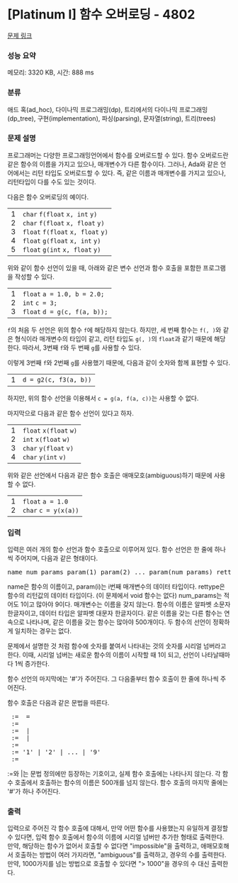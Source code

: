 # [Platinum I] 함수 오버로딩 - 4802 

[문제 링크](https://www.acmicpc.net/problem/4802) 

### 성능 요약

메모리: 3320 KB, 시간: 888 ms

### 분류

애드 혹(ad_hoc), 다이나믹 프로그래밍(dp), 트리에서의 다이나믹 프로그래밍(dp_tree), 구현(implementation), 파싱(parsing), 문자열(string), 트리(trees)

### 문제 설명

<p>프로그래머는 다양한 프로그래밍언어에서 함수를 오버로드할 수 있다. 함수 오버로드란 같은 함수의 이름을 가지고 있으나, 매개변수가 다른 함수이다. 그러나, Ada와 같은 언어에서는 리턴 타입도 오버로드할 수 있다. 즉, 같은 이름과 매개변수를 가지고 있으나, 리턴타입이 다를 수도 있는 것이다.</p>

<p>다음은 함수 오버로딩의 예이다.</p>

<div><div id="highlighter_535581" class="syntaxhighlighter  c"><table border="0" cellpadding="0" cellspacing="0"><tbody><tr><td class="gutter"><div class="line number1 index0 alt2">1</div><div class="line number2 index1 alt1">2</div><div class="line number3 index2 alt2">3</div><div class="line number4 index3 alt1">4</div><div class="line number5 index4 alt2">5</div></td><td class="code"><div class="container"><div class="line number1 index0 alt2"><code class="c color1 bold">char</code> <code class="c plain">f(</code><code class="c color1 bold">float</code> <code class="c plain">x, </code><code class="c color1 bold">int</code> <code class="c plain">y)</code></div><div class="line number2 index1 alt1"><code class="c color1 bold">char</code> <code class="c plain">f(</code><code class="c color1 bold">float</code> <code class="c plain">x, </code><code class="c color1 bold">float</code> <code class="c plain">y)</code></div><div class="line number3 index2 alt2"><code class="c color1 bold">float</code> <code class="c plain">f(</code><code class="c color1 bold">float</code> <code class="c plain">x, </code><code class="c color1 bold">float</code> <code class="c plain">y)</code></div><div class="line number4 index3 alt1"><code class="c color1 bold">float</code> <code class="c plain">g(</code><code class="c color1 bold">float</code> <code class="c plain">x, </code><code class="c color1 bold">int</code> <code class="c plain">y)</code></div><div class="line number5 index4 alt2"><code class="c color1 bold">float</code> <code class="c plain">g(</code><code class="c color1 bold">int</code> <code class="c plain">x, </code><code class="c color1 bold">float</code> <code class="c plain">y)</code></div></div></td></tr></tbody></table></div></div>

<p>위와 같이 함수 선언이 있을 때, 아래와 같은 변수 선언과 함수 호출을 포함한 프로그램을 작성할 수 있다.</p>

<div><div id="highlighter_744642" class="syntaxhighlighter  c"><table border="0" cellpadding="0" cellspacing="0"><tbody><tr><td class="gutter"><div class="line number1 index0 alt2">1</div><div class="line number2 index1 alt1">2</div><div class="line number3 index2 alt2">3</div></td><td class="code"><div class="container"><div class="line number1 index0 alt2"><code class="c color1 bold">float</code> <code class="c plain">a = 1.0, b = 2.0;</code></div><div class="line number2 index1 alt1"><code class="c color1 bold">int</code> <code class="c plain">c = 3;</code></div><div class="line number3 index2 alt2"><code class="c color1 bold">float</code> <code class="c plain">d = g(c, f(a, b));</code></div></div></td></tr></tbody></table></div></div>

<p><code>f</code>의 처음 두 선언은 위의 함수 <code>f</code>에 해당하지 않는다. 하지만, 세 번째 함수는 <code>f(<float>, <float>)</code>와 같은 형식이라 매개변수의 타입이 같고, 리턴 타입도 <code>g(<int>, <float>)</code>의 <code>float</code>과 같기 때문에 해당한다. 따라서, 3번째 <code>f</code>와 두 번째 <code>g</code>를 사용할 수 있다.</p>

<p>이렇게 3번째 <code>f</code>와 2번째 <code>g</code>를 사용했기 때문에, 다음과 같이 숫자와 함께 표현할 수 있다.</p>

<div><div id="highlighter_225163" class="syntaxhighlighter  c"><table border="0" cellpadding="0" cellspacing="0"><tbody><tr><td class="gutter"><div class="line number1 index0 alt2">1</div></td><td class="code"><div class="container"><div class="line number1 index0 alt2"><code class="c plain">d = g2(c, f3(a, b))</code></div></div></td></tr></tbody></table></div></div>

<p>하지만, 위의 함수 선언을 이용해서 <code>c = g(a, f(a, c))</code>는 사용할 수 없다.</p>

<p>마지막으로 다음과 같은 함수 선언이 있다고 하자.</p>

<div><div id="highlighter_950812" class="syntaxhighlighter  c"><table border="0" cellpadding="0" cellspacing="0"><tbody><tr><td class="gutter"><div class="line number1 index0 alt2">1</div><div class="line number2 index1 alt1">2</div><div class="line number3 index2 alt2">3</div><div class="line number4 index3 alt1">4</div></td><td class="code"><div class="container"><div class="line number1 index0 alt2"><code class="c color1 bold">float</code> <code class="c plain">x(</code><code class="c color1 bold">float</code> <code class="c plain">w)</code></div><div class="line number2 index1 alt1"><code class="c color1 bold">int</code> <code class="c plain">x(</code><code class="c color1 bold">float</code> <code class="c plain">w)</code></div><div class="line number3 index2 alt2"><code class="c color1 bold">char</code> <code class="c plain">y(</code><code class="c color1 bold">float</code> <code class="c plain">v)</code></div><div class="line number4 index3 alt1"><code class="c color1 bold">char</code> <code class="c plain">y(</code><code class="c color1 bold">int</code> <code class="c plain">v)</code></div></div></td></tr></tbody></table></div></div>

<p>위와 같은 선언에서 다음과 같은 함수 호출은 애매모호(ambiguous)하기 때문에 사용할 수 없다.</p>

<div><div id="highlighter_428224" class="syntaxhighlighter  c"><table border="0" cellpadding="0" cellspacing="0"><tbody><tr><td class="gutter"><div class="line number1 index0 alt2">1</div><div class="line number2 index1 alt1">2</div></td><td class="code"><div class="container"><div class="line number1 index0 alt2"><code class="c color1 bold">float</code> <code class="c plain">a = 1.0</code></div><div class="line number2 index1 alt1"><code class="c color1 bold">char</code> <code class="c plain">c = y(x(a))</code></div></div></td></tr></tbody></table></div></div>

### 입력 

 <p>입력은 여러 개의 함수 선언과 함수 호출으로 이루어져 있다. 함수 선언은 한 줄에 하나씩 주어지며, 다음과 같은 형태이다.</p>

<pre>name num_params param(1) param(2) ... param(num_params) rettype</pre>

<p>name은 함수의 이름이고, param(i)는 i번째 매개변수의 데이터 타입이다. rettype은 함수의 리턴값의 데이터 타입이다. (이 문제에서 void 함수는 없다) num_params는 적어도 1이고 많아야 9이다. 매개변수는 이름을 갖지 않는다. 함수의 이름은 알파벳 소문자 한글자이고, 데이터 타입은 알파벳 대문자 한글자이다. 같은 이름을 갖는 다른 함수는 연속으로 나타나며, 같은 이름을 갖는 함수는 많아야 500개이다. 두 함수의 선언이 정확하게 일치하는 경우는 없다.</p>

<p>문제에서 설명한 것 처럼 함수에 숫자를 붙여서 나타내는 것의 숫자를 시리얼 넘버라고 한다. 이때, 시리얼 넘버는 새로운 함수의 이름이 시작할 때 1이 되고, 선언이 나타날때마다 1씩 증가한다.</p>

<p>함수 선언의 마지막에는 '#'가 주어진다. 그 다음줄부터 함수 호출이 한 줄에 하나씩 주어진다.</p>

<p>함수 호출은 다음과 같은 문법을 따른다.</p>

<pre><function_call> := <data_type> = <right_hand_side>
<right_hand_side> := <fname> <num_params> <param_list>
<param_list> := <param> | <param_list> <param>
<param> := <data_type> | <right_hand_side>
<data_type> := <upper_case_letter>
<num_params> := '1' | '2' | ... | '9'
<fname> := <lower_case_letter>
</pre>

<p>:=와 |는 문법 정의에만 등장하는 기호이고, 실제 함수 호출에는 나타나지 않는다. 각 함수 호출에서 호출하는 함수의 이름은 500개를 넘지 않는다. 함수 호출의 마지막 줄에는 '#'가 하나 주어진다.</p>

### 출력 

 <p>입력으로 주어진 각 함수 호출에 대해서, 만약 어떤 함수를 사용했는지 유일하게 결정할 수 있다면, 입력 함수 호출에서 함수의 이름에 시리얼 넘버만 추가한 형태로 출력한다. 만약, 해당하는 함수가 없어서 호출할 수 없다면 "impossible"을 출력하고, 애매모호해서 호출하는 방법이 여러 가지라면, "ambiguous"를 출력하고, 경우의 수를 출력한다. 만약, 1000가지를 넘는 방법으로 호출할 수 있다면 "> 1000"을 경우의 수 대신 출력한다.</p>

